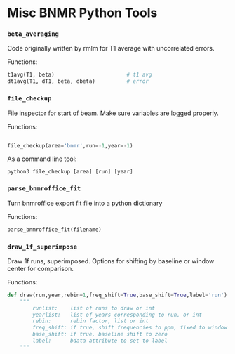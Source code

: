# Misc BNMR Python Tools

### `beta_averaging`

Code originally written by rmlm for T1 average with uncorrelated errors. 

Functions: 

```python
t1avg(T1, beta)                       # t1 avg
dt1avg(T1, dT1, beta, dbeta)          # error
```

### `file_checkup`

File inspector for start of beam. Make sure variables are logged properly. 

Functions: 

```python

file_checkup(area='bnmr',run=-1,year=-1)
```

As a command line tool: 

```
python3 file_checkup [area] [run] [year]
```

### `parse_bnmroffice_fit`

Turn bnmroffice export fit file into a python dictionary

Functions: 

```python 
parse_bnmroffice_fit(filename)
```

### `draw_1f_superimpose`

Draw 1f runs, superimposed. Options for shifting by baseline or window center for comparison. 

Functions:

```python
def draw(run,year,rebin=1,freq_shift=True,base_shift=True,label='run'):
    """
        runlist:    list of runs to draw or int
        yearlist:   list of years corresponding to run, or int
        rebin:      rebin factor, list or int
        freq_shift: if true, shift frequencies to ppm, fixed to window center
        base_shift: if true, baseline shift to zero
        label:      bdata attribute to set to label
    """
```